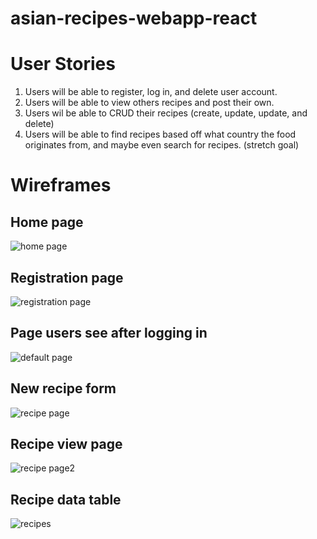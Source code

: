 # asian-recipes-webapp-react

# User Stories

1. Users will be able to register, log in, and delete user account.
2. Users will be able to view others recipes and post their own.
3. Users wil be able to CRUD their recipes (create, update, update, and delete)
4. Users will be able to find recipes based off what country the food originates from, and maybe even search for recipes. (stretch goal)

# Wireframes

## Home page

![home page](https://i.imgur.com/6zXcdhQ.png)

## Registration page

![registration page](https://i.imgur.com/X48vQdV.png)

## Page users see after logging in

![default page](https://i.imgur.com/vbXgAne.png)

## New recipe form

![recipe page](https://i.imgur.com/Ys0Y9kZ.png)

## Recipe view page

![recipe page2](https://i.imgur.com/iO9y8Rs.png)

## Recipe data table

![recipes](https://i.imgur.com/s4quKd1.png)
